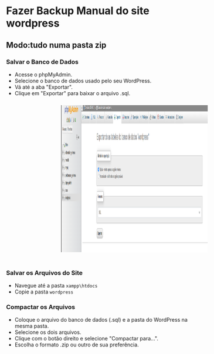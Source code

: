 # Fazer Backup Manual do site wordpress

## Modo:tudo numa pasta zip

### Salvar o Banco de Dados

- Acesse o phpMyAdmin.
- Selecione o banco de dados usado pelo seu WordPress.
- Vá até a aba "Exportar".
- Clique em "Exportar" para baixar o arquivo .sql.

<img src="https://raw.githubusercontent.com/KarolDegan/wordpress/refs/heads/main/imagens/quinta.png" width="400" height="400"  style="margin-left: 150px; margin-bottom: 20px; margin-top: 10px;">

### Salvar os Arquivos do Site
 
- Navegue até a pasta `xampp\htdocs`
- Copie a pasta `wordpress`

### Compactar os Arquivos

- Coloque o arquivo do banco de dados (.sql) e a pasta do WordPress na mesma pasta.
- Selecione os dois arquivos.
- Clique com o botão direito e selecione "Compactar para...".
- Escolha o formato .zip ou outro de sua preferência.


